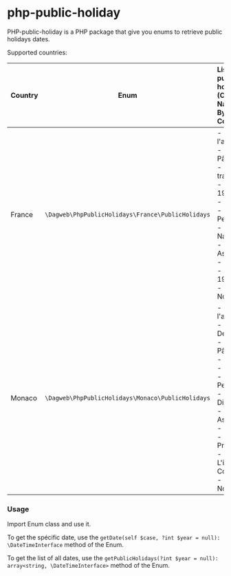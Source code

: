 # php-public-holiday

PHP-public-holiday is a PHP package that give you enums to retrieve public holidays dates.

Supported countries:

| Country |                         Enum                          | Listed public holidays (Official Name used By Country)                                                                                                                                                                                      |
|:--------|:-----------------------------------------------------:|:--------------------------------------------------------------------------------------------------------------------------------------------------------------------------------------------------------------------------------------------|
| France  | ```\Dagweb\PhpPublicHolidays\France\PublicHolidays``` | - Jour de l'an<br/>- Lundi de Pâques<br/>- Fête du travail<br/>- Victoire 1945<br/>- Ascension<br/>- Lundi de Pentecôte<br/>- Fête Nationale<br/>- Assomption<br/>- Toussaint<br/>- Armistice 1918<br/>- Jour de Noël                       |
| Monaco  | ```\Dagweb\PhpPublicHolidays\Monaco\PublicHolidays``` | - Jour de l'an<br/>- Sainte Dévote<br/>- Lundi de Pâques<br/>- 1er Mai<br/>- Ascension<br/>- Lundi de Pentecôte<br/>- La Fête Dieu<br/>- Assomption<br/>- Toussaint<br/>- La Fête du Prince<br/>- L'immaculée Conception<br/>- Jour de Noël |

### Usage
Import Enum class and use it.

To get the spécific date, use the ```getDate(self $case, ?int $year = null): \DateTimeInterface``` method of the Enum.

To get the list of all dates, use the ```getPublicHolidays(?int $year = null): array<string, \DateTimeInterface>``` method of the Enum.


